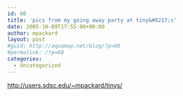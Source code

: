 ```yaml
---
id: 60
title: 'pics from my going away party at tiny&#8217;s'
date: 2005-10-09T17:55:00+00:00
author: mpackard
layout: post
#guid: http://aquamap.net/blog/?p=60
#permalink: /?p=60
categories:
  - Uncategorized
---
```

http://users.sdsc.edu/~mpackard/tinys/
